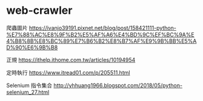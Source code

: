 # web-crawler

爬蟲圖片
https://ivanjo39191.pixnet.net/blog/post/158421111-python-%E7%88%AC%E8%9F%B2%E5%AF%A6%E4%BD%9C%EF%BC%9A%E4%B8%8B%E8%BC%89%E7%B6%B2%E8%B7%AF%E9%9B%BB%E5%AD%90%E6%9B%B8

正規
https://ithelp.ithome.com.tw/articles/10194954

定時執行
https://www.itread01.com/p/205511.html

Selenium 指令集合
http://yhhuang1966.blogspot.com/2018/05/python-selenium_27.html
